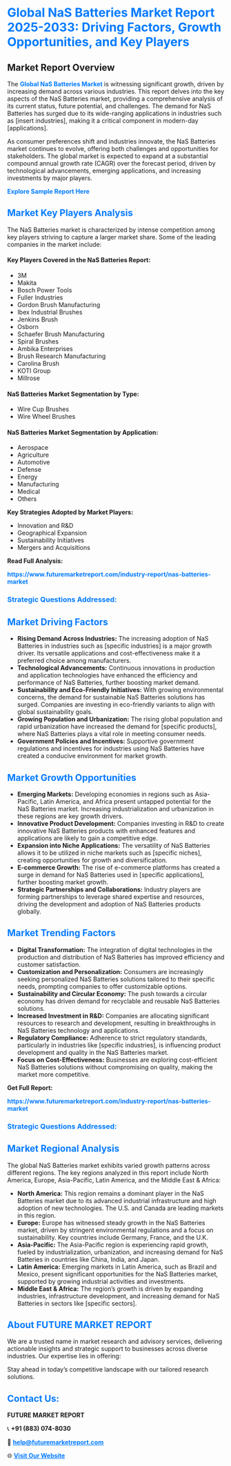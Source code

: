 <h1 style="color: #007BFF;">Global NaS Batteries Market Report 2025-2033: Driving Factors, Growth Opportunities, and Key Players</h1>

<section id="overview">
<h2>Market Report Overview</h2>
<p>The <a href="https://www.futuremarketreport.com/industry-report/nas-batteries-market" style="color: #007BFF; text-decoration: none;"><strong>Global NaS Batteries Market</strong></a> is witnessing significant growth, driven by increasing demand across various industries. This report delves into the key aspects of the NaS Batteries market, providing a comprehensive analysis of its current status, future potential, and challenges. The demand for NaS Batteries has surged due to its wide-ranging applications in industries such as [insert industries], making it a critical component in modern-day [applications].</p>
<p>As consumer preferences shift and industries innovate, the NaS Batteries market continues to evolve, offering both challenges and opportunities for stakeholders. The global market is expected to expand at a substantial compound annual growth rate (CAGR) over the forecast period, driven by technological advancements, emerging applications, and increasing investments by major players.</p>
</section>

<section id="overview">
<p><a href="https://www.futuremarketreport.com/request-sample/reportId=33060" style="color: #007BFF; text-decoration: none;"><strong>Explore Sample Report Here</strong></a></p>
</section>

<section id="key-players">
<h2 style="color: #007BFF;">Market Key Players Analysis</h2>
<p>The NaS Batteries market is characterized by intense competition among key players striving to capture a larger market share. Some of the leading companies in the market include:</p>
<h4>Key Players Covered in the NaS Batteries Report:</h4>
<ul><li>3M</li><li>Makita</li><li>Bosch Power Tools</li><li>Fuller Industries</li><li>Gordon Brush Manufacturing</li><li>Ibex Industrial Brushes</li><li>Jenkins Brush</li><li>Osborn</li><li>Schaefer Brush Manufacturing</li><li>Spiral Brushes</li><li>Ambika Enterprises</li><li>Brush Research Manufacturing</li><li>Carolina Brush</li><li>KOTI Group</li><li>Millrose</li></ul>
<h4>NaS Batteries Market Segmentation by Type:</h4>
<ul><li>Wire Cup Brushes</li><li>Wire Wheel Brushes</li></ul>

<h4>NaS Batteries Market Segmentation by Application:</h4>
<ul><li>Aerospace</li><li>Agriculture</li><li>Automotive</li><li>Defense</li><li>Energy</li><li>Manufacturing</li><li>Medical</li><li>Others</li></ul>
<p><strong>Key Strategies Adopted by Market Players:</strong></p>
<ul>
<li>Innovation and R&D</li>
<li>Geographical Expansion</li>
<li>Sustainability Initiatives</li>
<li>Mergers and Acquisitions</li>
</ul>
</section>

<section>
<p><strong>Read Full Analysis: </strong></p><a href="https://www.futuremarketreport.com/industry-report/nas-batteries-market" style="color: #007BFF; text-decoration: none;"><strong>https://www.futuremarketreport.com/industry-report/nas-batteries-market</strong></a>
<h3 style="color: #007BFF;">Strategic Questions Addressed:</h3>
</section>

<section id="driving-factors">
<h2 style="color: #007BFF;">Market Driving Factors</h2>
<ul>
<li><strong>Rising Demand Across Industries:</strong> The increasing adoption of NaS Batteries in industries such as [specific industries] is a major growth driver. Its versatile applications and cost-effectiveness make it a preferred choice among manufacturers.</li>
<li><strong>Technological Advancements:</strong> Continuous innovations in production and application technologies have enhanced the efficiency and performance of NaS Batteries, further boosting market demand.</li>
<li><strong>Sustainability and Eco-Friendly Initiatives:</strong> With growing environmental concerns, the demand for sustainable NaS Batteries solutions has surged. Companies are investing in eco-friendly variants to align with global sustainability goals.</li>
<li><strong>Growing Population and Urbanization:</strong> The rising global population and rapid urbanization have increased the demand for [specific products], where NaS Batteries plays a vital role in meeting consumer needs.</li>
<li><strong>Government Policies and Incentives:</strong> Supportive government regulations and incentives for industries using NaS Batteries have created a conducive environment for market growth.</li>
</ul>
</section>

<section id="growth-opportunities">
<h2 style="color: #007BFF;">Market Growth Opportunities</h2>
<ul>
<li><strong>Emerging Markets:</strong> Developing economies in regions such as Asia-Pacific, Latin America, and Africa present untapped potential for the NaS Batteries market. Increasing industrialization and urbanization in these regions are key growth drivers.</li>
<li><strong>Innovative Product Development:</strong> Companies investing in R&D to create innovative NaS Batteries products with enhanced features and applications are likely to gain a competitive edge.</li>
<li><strong>Expansion into Niche Applications:</strong> The versatility of NaS Batteries allows it to be utilized in niche markets such as [specific niches], creating opportunities for growth and diversification.</li>
<li><strong>E-commerce Growth:</strong> The rise of e-commerce platforms has created a surge in demand for NaS Batteries used in [specific applications], further boosting market growth.</li>
<li><strong>Strategic Partnerships and Collaborations:</strong> Industry players are forming partnerships to leverage shared expertise and resources, driving the development and adoption of NaS Batteries products globally.</li>
</ul>
</section>

<section id="trending-factors">
<h2 style="color: #007BFF;">Market Trending Factors</h2>
<ul>
<li><strong>Digital Transformation:</strong> The integration of digital technologies in the production and distribution of NaS Batteries has improved efficiency and customer satisfaction.</li>
<li><strong>Customization and Personalization:</strong> Consumers are increasingly seeking personalized NaS Batteries solutions tailored to their specific needs, prompting companies to offer customizable options.</li>
<li><strong>Sustainability and Circular Economy:</strong> The push towards a circular economy has driven demand for recyclable and reusable NaS Batteries solutions.</li>
<li><strong>Increased Investment in R&D:</strong> Companies are allocating significant resources to research and development, resulting in breakthroughs in NaS Batteries technology and applications.</li>
<li><strong>Regulatory Compliance:</strong> Adherence to strict regulatory standards, particularly in industries like [specific industries], is influencing product development and quality in the NaS Batteries market.</li>
<li><strong>Focus on Cost-Effectiveness:</strong> Businesses are exploring cost-efficient NaS Batteries solutions without compromising on quality, making the market more competitive.</li>
</ul>
</section>

<section>
<p><strong>Get Full Report: </strong></p><a href="https://www.futuremarketreport.com/industry-report/nas-batteries-market" style="color: #007BFF; text-decoration: none;"><strong>https://www.futuremarketreport.com/industry-report/nas-batteries-market</strong></a>
<h3 style="color: #007BFF;">Strategic Questions Addressed:</h3>
</section>


<section id="regional-analysis">
<h2 style="color: #007BFF;">Market Regional Analysis</h2>
<p>The global NaS Batteries market exhibits varied growth patterns across different regions. The key regions analyzed in this report include North America, Europe, Asia-Pacific, Latin America, and the Middle East & Africa:</p>
<ul>
<li><strong>North America:</strong> This region remains a dominant player in the NaS Batteries market due to its advanced industrial infrastructure and high adoption of new technologies. The U.S. and Canada are leading markets in this region.</li>
<li><strong>Europe:</strong> Europe has witnessed steady growth in the NaS Batteries market, driven by stringent environmental regulations and a focus on sustainability. Key countries include Germany, France, and the U.K.</li>
<li><strong>Asia-Pacific:</strong> The Asia-Pacific region is experiencing rapid growth, fueled by industrialization, urbanization, and increasing demand for NaS Batteries in countries like China, India, and Japan.</li>
<li><strong>Latin America:</strong> Emerging markets in Latin America, such as Brazil and Mexico, present significant opportunities for the NaS Batteries market, supported by growing industrial activities and investments.</li>
<li><strong>Middle East & Africa:</strong> The region’s growth is driven by expanding industries, infrastructure development, and increasing demand for NaS Batteries in sectors like [specific sectors].</li>
</ul>
</section>

<footer>
<h2 style="color: #007BFF;">About FUTURE MARKET REPORT</h2>
<p>We are a trusted name in market research and advisory services, delivering actionable insights and strategic support to businesses across diverse industries. Our expertise lies in offering:</p>

<p>Stay ahead in today’s competitive landscape with our tailored research solutions.</p>

<h2 style="color: #007BFF;">Contact Us:</h2>
<p><strong>FUTURE MARKET REPORT</strong></p>
<p>📞 <strong>+91 (883) 074-8030</strong></p>
<p>📧 <strong><a href="mailto:help@futuremarketreport.com" style="color: #007BFF;">help@futuremarketreport.com</a></strong></p>
<p>🌐 <strong><a href="https://www.futuremarketreport.com/" style="color: #007BFF;">Visit Our Website</a></strong></p>
</footer>